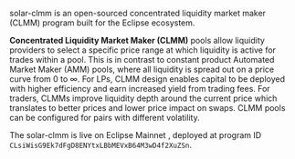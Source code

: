 solar-clmm is an open-sourced concentrated liquidity market maker (CLMM) program built for the Eclipse ecosystem.

**Concentrated Liquidity Market Maker (CLMM)** pools allow liquidity providers to select a specific price range at which liquidity is active for trades within a pool. This is in contrast to constant product Automated Market Maker (AMM) pools, where all liquidity is spread out on a price curve from 0 to ∞. For LPs, CLMM design enables capital to be deployed with higher efficiency and earn increased yield from trading fees. For traders, CLMMs improve liquidity depth around the current price which translates to better prices and lower price impact on swaps. CLMM pools can be configured for pairs with different volatility.

The solar-clmm is live on Eclipse Mainnet , deployed at program ID `CLsiWisG9Ek7dFgD8ENYtxLBbMEVxB64M3wD4f2XuZSn`.

